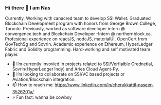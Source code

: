 ### Hi there 👋 I am Nas 
Currently, Working with canacred team to develop SSI Wallet. Graduated Blockchain Development program with honors from George Brown College, Toronto. Previously, worked as software developer intern @ convergence.tech and  Blockchain Developer -Intern @ northernblock.ca. Profesional experience on reactJS, nodeJS, materialUI, OpenCert from GovTechSg and Sovrin. Academic experience on Ethereum, HyperLedger Fabric and Solidity programming. Hard-working and self motivated team player.


- 🌱 I’m currently invovled in projects related to SSI/Verfialble Crednetial, Sovrin(HyperLedger Indy) and Aries Cloud Agent-Py.
- 👯 I’m looking to collaborate on SSI/VC based projects or Aviation/Blockchain integration.
- 📫 How to reach me: https://www.linkedin.com/in/cherukkattil-naseer-3526201a/
- ⚡ Fun fact: wanna be cowboy

<!--
**Nas2020/Nas2020** is a ✨ _special_ ✨ repository because its `README.md` (this file) appears on your GitHub profile.




-->
